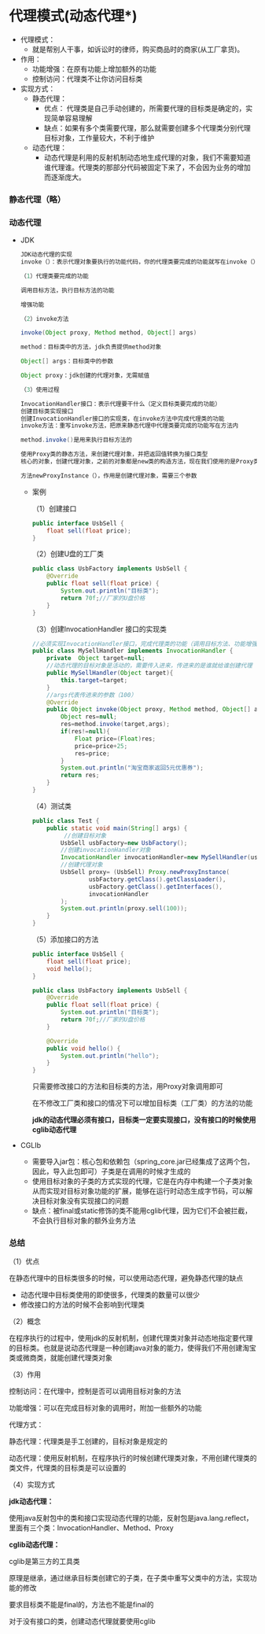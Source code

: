 # 代理模式(动态代理*)

* 代理模式：
  * 就是帮别人干事，如诉讼时的律师，购买商品时的商家(从工厂拿货)。
* 作用：
  * 功能增强：在原有功能上增加额外的功能
  * 控制访问：代理类不让你访问目标类
* 实现方式：
  * 静态代理：
    * 优点： 代理类是自己手动创建的，所需要代理的目标类是确定的，实现简单容易理解 
    * 缺点：如果有多个类需要代理，那么就需要创建多个代理类分别代理目标对象，工作量较大，不利于维护
  * 动态代理：
    *  动态代理是利用的反射机制动态地生成代理的对象，我们不需要知道谁代理谁。代理类的那部分代码被固定下来了，不会因为业务的增加而逐渐庞大。 

### 静态代理（略）

### 动态代理

* JDK

  ```java
  JDK动态代理的实现
  invoke（）：表示代理对象要执行的功能代码，你的代理类要完成的功能就写在invoke（）方法中
  
  （1）代理类要完成的功能
  
  调用目标方法，执行目标方法的功能
  
  增强功能
  
  （2）invoke方法
  
  invoke(Object proxy, Method method, Object[] args)
  
  method：目标类中的方法，jdk负责提供method对象
  
  Object[] args：目标类中的参数
  
  Object proxy：jdk创建的代理对象，无需赋值
  
  （3）使用过程
  
  InvocationHandler接口：表示代理要干什么（定义目标类要完成的功能）
  创建目标类实现接口
  创建InvocationHandler接口的实现类，在invoke方法中完成代理类的功能
  invoke方法：重写invoke方法，把原来静态代理中代理类要完成的功能写在方法内
  
  method.invoke()是用来执行目标方法的
  
  使用Proxy类的静态方法，来创建代理对象，并把返回值转换为接口类型
  核心的对象，创建代理对象，之前的对象都是new类的构造方法，现在我们使用的是Proxy类的方法，代替new的使用
  
  方法newProxyInstance（），作用是创建代理对象，需要三个参数
  ```

  * 案例

    （1）创建接口

    

    ```java
    public interface UsbSell {
        float sell(float price);
    }
    ```

    （2）创建U盘的工厂类

    

    ```java
    public class UsbFactory implements UsbSell {
        @Override
        public float sell(float price) {
            System.out.println("目标类");
            return 70f;//厂家的U盘价格
        }
    }
    ```

    （3）创建InvocationHandler 接口的实现类

    

    ```java
    //必须实现InvocationHandler接口，完成代理类的功能（调用目标方法、功能增强）
    public class MySellHandler implements InvocationHandler {
        private  Object target=null;
        //动态代理的目标对象是活动的，需要传入进来，传进来的是谁就给谁创建代理
        public MySellHandler(Object target){
            this.target=target;
        }
        //args代表传进来的参数（100）
        @Override
        public Object invoke(Object proxy, Method method, Object[] args) throws Throwable {
            Object res=null;
            res=method.invoke(target,args);
            if(res!=null){
                Float price=(Float)res;
                price=price+25;
                res=price;
            }
            System.out.println("淘宝商家返回5元优惠券");
            return res;
        }
    }
    ```

    （4）测试类

    

    ```java
    public class Test {
        public static void main(String[] args) {
             //创建目标对象
            UsbSell usbFactory=new UsbFactory();
            //创建invocationHandler对象
            InvocationHandler invocationHandler=new MySellHandler(usbFactory);
            //创建代理对象
            UsbSell proxy= (UsbSell) Proxy.newProxyInstance(
                    usbFactory.getClass().getClassLoader(),
                    usbFactory.getClass().getInterfaces(),
                    invocationHandler
            );
            System.out.println(proxy.sell(100));
        }
    }
    ```

    （5）添加接口的方法

    

    ```java
    public interface UsbSell {
        float sell(float price);
        void hello();
    }
    ```

    

    ```java
    public class UsbFactory implements UsbSell {
        @Override
        public float sell(float price) {
            System.out.println("目标类");
            return 70f;//厂家的U盘价格
        }
    
        @Override
        public void hello() {
            System.out.println("hello");
        }
    }
    ```

    只需要修改接口的方法和目标类的方法，用Proxy对象调用即可

    在不修改工厂类和接口的情况下可以增加目标类（工厂类）的方法的功能

    **jdk的动态代理必须有接口，目标类一定要实现接口，没有接口的时候使用cglib动态代理** 

* CGLIb

  * 需要导入jar包：核心包和依赖包（spring_core.jar已经集成了这两个包，因此，导入此包即可）子类是在调用的时候才生成的
  * 使用目标对象的子类的方式实现的代理，它是在内存中构建一个子类对象从而实现对目标对象功能的扩展，能够在运行时动态生成字节码，可以解决目标对象没有实现接口的问题
  * 缺点：被final或static修饰的类不能用cglib代理，因为它们不会被拦截，不会执行目标对象的额外业务方法

### 总结

（1）优点

在静态代理中的目标类很多的时候，可以使用动态代理，避免静态代理的缺点

- 动态代理中目标类使用的即使很多，代理类的数量可以很少
- 修改接口的方法的时候不会影响到代理类

（2）概念

在程序执行的过程中，使用jdk的反射机制，创建代理类对象并动态地指定要代理的目标类。也就是说动态代理是一种创建java对象的能力，使得我们不用创建淘宝类或微商类，就能创建代理类对象

（3）作用

控制访问：在代理中，控制是否可以调用目标对象的方法

功能增强：可以在完成目标对象的调用时，附加一些额外的功能

代理方式：

静态代理：代理类是手工创建的，目标对象是规定的

动态代理：使用反射机制，在程序执行的时候创建代理类对象，不用创建代理类的类文件，代理类的目标类是可以设置的

（4）实现方式

**jdk动态代理：**

使用java反射包中的类和接口实现动态代理的功能，反射包是java.lang.reflect，里面有三个类：InvocationHandler、Method、Proxy

**cglib动态代理：**

cglib是第三方的工具类

原理是继承，通过继承目标类创建它的子类，在子类中重写父类中的方法，实现功能的修改

要求目标类不能是final的，方法也不能是final的

对于没有接口的类，创建动态代理就要使用cglib

 
